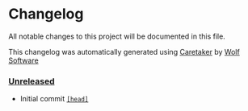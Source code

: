 # Changelog

All notable changes to this project will be documented in this file.


This changelog was automatically generated using [Caretaker](https://github.com/DevelopersToolbox/caretaker) by [Wolf Software](https://github.com/WolfSoftware)

### [Unreleased](https://github.com/GitHubToolbox/ghbulk/commits/master)

- Initial commit [`[head]`](https://github.com/GitHubToolbox/ghbulk/commit/)

